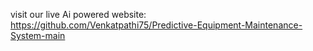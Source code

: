 visit our live Ai powered website:  https://github.com/Venkatpathi75/Predictive-Equipment-Maintenance-System-main



